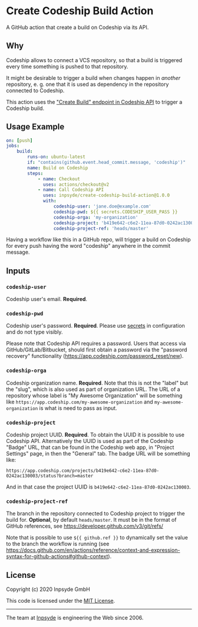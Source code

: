 # Create Codeship Build Action

A GitHub action that create a build on Codeship via its API.

## Why

Codeship allows to connect a VCS repository, so that a build is triggered every time something is
pushed to that repository.

It might be desirable to trigger a build when changes happen in _another_ repository, e. g. one that
it is used as dependency in the repository connected to Codeship.

This action uses the ["Create Build" endpoint in Codeship API](https://apidocs.codeship.com/v2/builds/create-build)
to trigger a Codeship build.

## Usage Example

```yaml
on: [push]
jobs:
    build:
        runs-on: ubuntu-latest
        if: "contains(github.event.head_commit.message, 'codeship')"
        name: Build on Codeship
        steps:
            - name: Checkout
              uses: actions/checkout@v2
            - name: Call Codeship API
              uses: inpsyde/create-codeship-build-action@1.0.0
              with:
                  codeship-user: 'jane.doe@example.com'
                  codeship-pwd: ${{ secrets.CODESHIP_USER_PASS }}
                  codeship-orga: 'my-organization'
                  codeship-project: 'b419e642-c6e2-11ea-87d0-0242ac130003'
                  codeship-project-ref: 'heads/master'
```

Having a workflow like this in a GitHub repo, will trigger a build on Codeship for every push having
 the word "codeship" anywhere in the commit message.

## Inputs

### `codeship-user`

Codeship user's email. **Required**.

### `codeship-pwd`

Codeship user's password. **Required**. Please use [secrets](https://docs.github.com/en/actions/configuring-and-managing-workflows/creating-and-storing-encrypted-secrets) 
in configuration and do not type visibly.

Please note that Codeship API requires a password.
Users that access via GitHub/GitLab/Bitbucket, should first obtain a password via the "password recovery"
functionality (https://app.codeship.com/password_reset/new).

### `codeship-orga`

Codeship organization name. **Required**.
Note that this is not the "label" but the "slug", which is also used as part of organization URL.
The URL of a repository whose label is "My Awesome Organization" will be something like
`https://app.codeship.com/my-awesome-organization` and `my-awesome-organization` is what is need
to pass as input.

### `codeship-project`

Codeship project UUID. **Required**.
To obtain the UUID it is possible to use Codeship API.
Alternatively the UUID is used as part of the Codeship "Badge" URL, that can be found in the
Codeship web app, in "Project Settings" page, in then the "General" tab.
The badge  URL will be something like:

`https://app.codeship.com/projects/b419e642-c6e2-11ea-87d0-0242ac130003/status?branch=master`

And in that case the project UUID is `b419e642-c6e2-11ea-87d0-0242ac130003`.

### `codeship-project-ref`

The branch in the repository connected to Codeship project to trigger the build for.
**Optional**, by default `heads/master`.
It must be in the format of GitHub references, see https://developer.github.com/v3/git/refs/

Note that is possible to use `${{ github.ref }}` to dynamically set the value to the branch the 
workflow is running (see https://docs.github.com/en/actions/reference/context-and-expression-syntax-for-github-actions#github-context).

## License

Copyright (c) 2020 Inpsyde GmbH

This code is licensed under the [MIT License](LICENSE).

---

The team at [Inpsyde](https://inpsyde.com) is engineering the Web since 2006.
